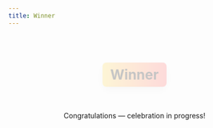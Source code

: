 ```yaml
---
title: Winner
---
```


<!-- ...existing code... -->

<style>
/* celebration banner */
.celebrate-wrap { position: relative; padding: 2rem 1rem; text-align: center; }
.celebrate-title {
  display: inline-block;
  background: linear-gradient(90deg,#ffdd57,#ff6b6b);
  color: #111;
  font-weight: 700;
  padding: .5rem 1rem;
  border-radius: .5rem;
  box-shadow: 0 6px 18px rgba(0,0,0,.12);
  transform: translateY(0);
  animation: pop-in .9s cubic-bezier(.2,.9,.3,1);
}
@keyframes pop-in { from { transform: translateY(-20px) scale(.96); opacity:0 } to { transform: translateY(0) scale(1); opacity:1 } }

/* full-screen confetti canvas (page-local) */
#celebrate-canvas {
  position: fixed;
  inset: 0;
  pointer-events: none;
  z-index: 9999;
  width: 100vw;
  height: 100vh;
}
</style>

<div class="celebrate-wrap">
  <h1 class="celebrate-title">Winner</h1>
  <p>Congratulations — celebration in progress!</p>
</div>

<canvas id="celebrate-canvas" aria-hidden="true"></canvas>

<script>
// compact confetti: page-local, auto-runs for durationMs then stops
(function(){
  var durationMs = 6000;
  var canvas = document.getElementById('celebrate-canvas');
  if (!canvas) return;
  var ctx = canvas.getContext('2d');
  var DPR = Math.max(1, window.devicePixelRatio || 1);

  function resize(){ canvas.width = innerWidth * DPR; canvas.height = innerHeight * DPR; canvas.style.width = innerWidth + 'px'; canvas.style.height = innerHeight + 'px'; ctx.setTransform(DPR,0,0,DPR,0,0); }
  window.addEventListener('resize', resize, { passive:true }); resize();

  var colors = ['#ff4757','#ffa502','#ff6b6b','#2ed573','#1e90ff','#9b59b6'];
  var particles = [];
  var maxCount = 140;

  function rand(min,max){ return Math.random()*(max-min)+min; }

  function spawn(count){
    for (var i=0;i<count;i++){
      particles.push({
        x: rand(0, innerWidth),
        y: rand(-20, innerHeight/2),
        w: rand(6,12),
        h: rand(8,16),
        vx: rand(-2,2),
        vy: rand(2,7),
        rot: rand(0, Math.PI*2),
        vrot: rand(-0.2,0.2),
        color: colors[(Math.random()*colors.length)|0],
        ttl: rand(3000, 8000)
      });
      if (particles.length > maxCount) particles.shift();
    }
  }

  var last = performance.now();
  function frame(now){
    var dt = now - last; last = now;
    ctx.clearRect(0,0,innerWidth,innerHeight);
    for (var i=particles.length-1;i>=0;i--){
      var p = particles[i];
      p.x += p.vx * (dt/16);
      p.y += p.vy * (dt/16);
      p.rot += p.vrot * (dt/16);
      p.ttl -= dt;
      ctx.save();
      ctx.translate(p.x, p.y);
      ctx.rotate(p.rot);
      ctx.fillStyle = p.color;
      ctx.fillRect(-p.w/2, -p.h/2, p.w, p.h);
      ctx.restore();
      if (p.y > innerHeight + 50 || p.ttl <= 0) particles.splice(i,1);
    }
    if (running) requestId = requestAnimationFrame(frame);
  }

  var requestId = null, running = false;
  function start(){
    running = true;
    last = performance.now();
    spawn(maxCount/3);
    requestId = requestAnimationFrame(frame);
    // continuous spawn pulse
    spawnInterval = setInterval(function(){ spawn(Math.max(2, (maxCount - particles.length)/8 | 0)); }, 250);
    // stop after duration
    setTimeout(stop, durationMs);
  }
  function stop(){
    running = false;
    clearInterval(spawnInterval);
    if (requestId) cancelAnimationFrame(requestId);
    // graceful fade: clear canvas after a short delay so remaining particles finish
    setTimeout(function(){ ctx.clearRect(0,0,innerWidth,innerHeight); }, 800);
  }

  // run on DOM ready (small delay to ensure layout settled)
  var spawnInterval = null;
  if (document.readyState === 'complete' || document.readyState === 'interactive') {
    setTimeout(start, 250);
  } else {
    document.addEventListener('DOMContentLoaded', function(){ setTimeout(start,250); });
  }
})();
</script>
